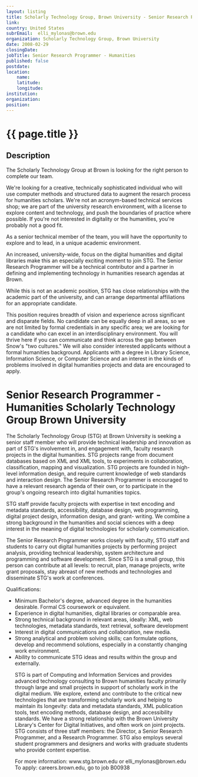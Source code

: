 ```yaml
---
layout: listing
title: Scholarly Technology Group, Brown University - Senior Research Programmer - Humanities
link:
country: United States
subrEmail:  elli_mylonas@brown.edu
organization: Scholarly Technology Group, Brown University 
date: 2008-02-29
closingDate: 
jobTitle: Senior Research Programmer - Humanities
published: false
postdate:
location:
	name: 
	latitude: 
	longitude: 
institution: 
organization: 
position: 
--- 
```



# {{ page.title }}

## Description


<p>The Scholarly Technology Group at Brown is looking for the right
person to complete our team.</p>

<p>We're looking for a creative, technically sophisticated individual
who will use computer methods and structured data to augment the
resarch process for humanities scholars. We're not an acronym-based
technical services shop; we are part of the university research
environment, with a license to explore content and technology, and
push the boundaries of practice where possible. If you're not
interested in digitality or the humanities, you're probably not a
good fit.</p>

<p>As a senior technical member of the team, you will have the
opportunity to explore and to lead, in a unique academic environment.</p>

<p>An increased, university-wide, focus on the digital humanities and
digital libraries make this an especially exciting moment to join
STG. The Senior Research Programmer will be a technical contributor
and a partner in defining and implementing technology in humanities
research agendas at Brown.</p>

<p>While this is not an academic position, STG has close relationships
with the academic part of the university, and can arrange
departmental affiliations for an appropriate candidate.</p>

<p>This position requires breadth of vision and experience across
significant and disparate fields. No candidate can be equally deep in
all areas, so we are not limited by formal credentials in any
specific area; we are  looking for a candidate who can excel in an
interdisciplinary environment. You will thrive here if you can
communicate and think across the gap between Snow's "two cultures."
We will also consider interested applicants without a formal
humanities background. Applicants with a degree in Library Science,
Information Science, or Computer Science and an interest in the kinds
of problems involved in digital humanities projects and data are
encouraged to apply.</p>


<h1>Senior Research Programmer - Humanities
Scholarly Technology Group
Brown University</h1>

<p>The Scholarly Technology Group (STG) at Brown University is seeking a
senior staff member who will provide technical leadership and
innovation as part of STG's involvement in, and engagement with,
faculty research projects in the digital humanities. STG projects
range from document databases based on XML and XML tools, to
experiments in collaboration, classification, mapping and
visualization. STG projects are founded in high-level information
design, and require current knowledge of web standards and
interaction design. The Senior Research Programmer is encouraged to
have a relevant research agenda of their own, or to participate in
the group's ongoing research into digital humanities topics.

STG staff provide faculty projects with expertise in text encoding
and metadata standards, accessibility, database design, web
programming, digital project design, information design, and grant-
writing. We combine a strong background in the humanities and social
sciences with a deep interest in the meaning of digital technologies
for scholarly communication.</p>

<p>The Senior Research Programmer works closely with faculty, STG staff
and students to carry out digital humanities projects by performing
project analysis, providing technical leadership, system architecture
and programming and software development.  Since STG is a small
group, this person can contribute at all levels: to recruit, plan,
manage projects, write grant proposals, stay abreast of new methods
and technologies and disseminate STG's work at conferences.</p>

<p>Qualifications:
<ul>
<li> Minimum Bachelor's degree, advanced degree in the humanities
desirable. Formal CS coursework or equivalent.</li>
<li> Experience in digital humanities, digital libraries or comparable
area.</li>
<li>Strong technical background in relevant areas, ideally: XML, web
technologies, metadata standards, text retrieval, software development</li>
<li> Interest in digital communications and collaboration, new media.</li>
<li> Strong analytical and problem solving skills; can formulate
options, develop and recommend solutions, especially in a constantly
changing work environment.</li>
<li> Ability to communicate STG ideas and results within the group and
externally.</li>
</p>

<p>STG is part of Computing and Information Services and provides
advanced technology consulting to Brown humanities faculty primarily
through large and small projects in support of scholarly work in the
digital medium. We explore, extend anc contribute to the critical new
technologies that are transforming scholarly work and helping to
maintain its longevity: data and metadata standards, XML publication
tools, text encoding methods, database design, and accessibility
standards. We have a strong relationship with the Brown University
Library's Center for Digital Initiatives, and often work on joint
projects. STG consists of three staff members: the Director, a Senior
Research Programmer, and a Research Programmer. STG also employs
several student programmers and designers and works with graduate
students who provide content expertise.</p>

<p>For more information: www.stg.brown.edu or elli_mylonas@brown.edu
To apply: careers.brown.edu, go to job B00938
</p>
